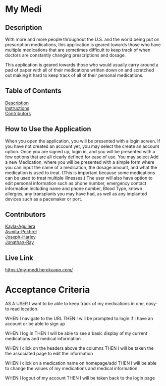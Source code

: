 # My Medi

## Description
With more and more people throughout the U.S. and the world being put on prescription medications, this application is geared towards those who have multiple medications that are sometimes difficult to keep track of when doctors are constantly changing prescriptions and dosage.      
     
This application is geared towards those who would usually carry around a pad of paper with all of their medications written down on and scratched out making it hard to keep track of all of their personal medications.     

## Table of Contents
[Description](#description)          
[Instructions](#how-to-use-the-application)     
[Contributors](#contributors)     

## How to Use the Application
When you open the application, you will be presented with a login screen.  If you have not created an account yet, you may select the create an account option. Once you are signed up, login in, and you will be presented with a few options that are all clearly defined for ease of use.  You may select Add a new Medication, where you will be presented with a simple form where you can input the name of a medication, the dosage amount, and what the medication is used to treat.  (This is important because some medications can be used to treat multiple illnesses.) The user will also have option to edit personal information such as phone number, emergency contact information including name and phone number, Blood Type, known allergies, any transplants you may have had, as well as any implanted devices such as a pacemaker or port.   
## Contributors  
[Kayla-Aguilera](https://github.com/kaguilera23)     
[Asmita-Pokhrel](https://github.com/devAsmi)     
[Joseph-Harley](https://github.com/harljos)     
[Jonathan-Ray](https://github.com/jjray84)     


## Live Link
https://my-medi.herokuapp.com/



# Acceptance Criteria

AS A USER I want to be able to keep track of my medications in one, easy-to read location.

WHEN I navigate to the URL
THEN I will be prompted to login if I have an account or be able to sign up

WHEN I log in
THEN I will be able to see a basic display of my current medications and medical information

WHEN I click on the headers above the columns
THEN I will be taken the the associated page to edit the information

WHEN I click on a medication name on homepage/add
THEN I will be able to change the values of my medications and medical information

WHEN I logout of my account
THEN I will be taken back to the login page





